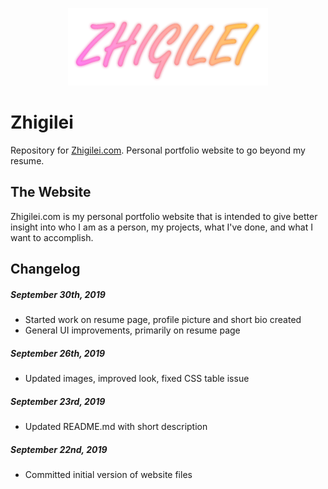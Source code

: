 <p align="center">
  <img width="320" height="124" src="https://raw.githubusercontent.com/vasilzhigilei/Zhigilei/master/zhigilei.png">
</p>

Zhigilei
===============
Repository for [Zhigilei.com](https://zhigilei.com).
Personal portfolio website to go beyond my resume.

The Website
-------------------------------------
Zhigilei.com is my personal portfolio website that is intended to give better insight into who I am as a person, my projects, what I've done, and what I want to accomplish.

Changelog
---------

##### September 30th, 2019
* Started work on resume page, profile picture and short bio created
* General UI improvements, primarily on resume page

##### September 26th, 2019
* Updated images, improved look, fixed CSS table issue

##### September 23rd, 2019
* Updated README.md with short description

##### September 22nd, 2019
* Committed initial version of website files
